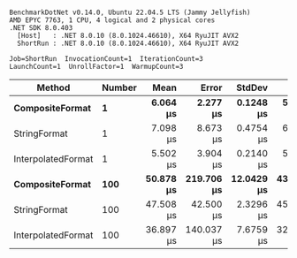 ```

BenchmarkDotNet v0.14.0, Ubuntu 22.04.5 LTS (Jammy Jellyfish)
AMD EPYC 7763, 1 CPU, 4 logical and 2 physical cores
.NET SDK 8.0.403
  [Host]   : .NET 8.0.10 (8.0.1024.46610), X64 RyuJIT AVX2
  ShortRun : .NET 8.0.10 (8.0.1024.46610), X64 RyuJIT AVX2

Job=ShortRun  InvocationCount=1  IterationCount=3  
LaunchCount=1  UnrollFactor=1  WarmupCount=3  

```
| Method             | Number | Mean      | Error      | StdDev     | Min       | Max       | Allocated |
|------------------- |------- |----------:|-----------:|-----------:|----------:|----------:|----------:|
| **CompositeFormat**    | **1**      |  **6.064 μs** |   **2.277 μs** |  **0.1248 μs** |  **5.920 μs** |  **6.141 μs** |     **872 B** |
| StringFormat       | 1      |  7.098 μs |   8.673 μs |  0.4754 μs |  6.747 μs |  7.639 μs |     896 B |
| InterpolatedFormat | 1      |  5.502 μs |   3.904 μs |  0.2140 μs |  5.345 μs |  5.745 μs |     872 B |
| **CompositeFormat**    | **100**    | **50.878 μs** | **219.706 μs** | **12.0429 μs** | **43.681 μs** | **64.781 μs** |   **14336 B** |
| StringFormat       | 100    | 47.508 μs |  42.500 μs |  2.3296 μs | 45.805 μs | 50.163 μs |   16736 B |
| InterpolatedFormat | 100    | 36.897 μs | 140.037 μs |  7.6759 μs | 32.456 μs | 45.761 μs |   14336 B |

